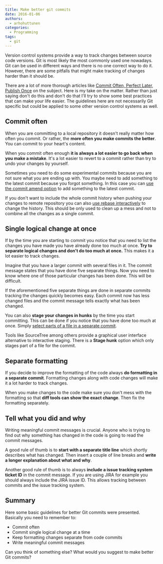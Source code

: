 ```yaml
---
title: Make better git commits
date: 2016-01-06
authors:
  - arhohuttunen
categories:
  - Programming
tags:
  - git
---
```


Version control systems provide a way to track changes between source code versions. Git is most likely the most commonly used one nowadays. Git can be used in different ways and there is no one correct way to do it. However, there are some pitfalls that might make tracking of changes harder than it should be.

There are a lot of more thorough articles like [Commit Often, Perfect Later, Publish Once](https://sethrobertson.github.io/GitBestPractices/) on the subject. Here is my take on the matter. Rather than just saying don't do this and don't do that I'll try to show some best practices that can make your life easier. The guidelines here are not necessarily Git specific but could be applied to some other version control systems as well.

## Commit often

When you are committing to a local repository it doesn't really matter how often you commit. Or rather, the **more often you make commits the better**. You can commit to your heart's content.

When you commit often enough **it is always a lot easier to go back when you make a mistake**. It's a lot easier to revert to a commit rather than try to undo your changes by yourself.

Sometimes you need to do some experimental commits because you are not sure what you are ending up with. You maybe need to add something to the latest commit because you forgot something. In this case you can [use the commit amend option](https://www.atlassian.com/git/tutorials/rewriting-history/git-commit--amend) to add something to the latest commit.

If you don't want to include the whole commit history when pushing your changes to remote repository you can also [use rebase interactively](https://www.atlassian.com/git/tutorials/rewriting-history/git-rebase-i) to change the history. This should be only used to clean up a mess and not to combine all the changes as a single commit.

## Single logical change at once

If by the time you are starting to commit you notice that you need to list the changes you have made you have already done too much at once. **Try to separate logical changes and don't do too much at once.** This makes it a lot easier to track changes.

Imagine that you have a larger commit with several files in it. The commit message states that you have done five separate things. Now you need to know where one of those particular changes has been done. This will be difficult.

If the aforementioned five separate things are done in separate commits tracking the changes quickly becomes easy. Each commit now has less changed files and the commit message tells exactly what has been changed.

You can also **stage your changes in hunks** by the time you start committing. This can be done if you notice that you have done too much at once. Simply [select parts of a file in a separate commit](https://git-scm.com/book/en/v2/Git-Tools-Interactive-Staging).

Tools like SourceTree among others provide a graphical user interface alternative to interactive staging. There is a **Stage hunk** option which only stages part of a file for the commit.

## Separate formatting

If you decide to improve the formatting of the code always **do formatting in a separate commit**. Formatting changes along with code changes will make it a lot harder to track changes.

When you make changes to the code make sure you don't mess with the formatting so that **diff tools can show the exact change**. Then fix the formatting separately.

## Tell what you did and why

Writing meaningful commit messages is crucial. Anyone who is trying to find out why something has changed in the code is going to read the commit messages.

A good rule of thumb is to **start with a separate title line** which shortly describes what has changed. Then insert a couple of line breaks and **write a longer explanation about what and why**.

Another good rule of thumb is to always **include a issue tracking system ticket ID** in the commit message. If you are using JIRA for example you should always include the JIRA issue ID. This allows tracking between commits and the issue tracking system.

## Summary

Here some basic guidelines for better Git commits were presented. Basically you need to remember to:

- Commit often
- Commit single logical change at a time
- Keep formatting changes separate from code commits
- Write meaningful commit messages

Can you think of something else? What would you suggest to make better Git commits?
